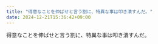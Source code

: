 ```yaml
---
title: "得意なことを伸ばせと言う割に、特異な事は叩き潰すんだ。"
date: 2024-12-21T15:36:42+09:00
---
```

得意なことを伸ばせと言う割に、特異な事は叩き潰すんだ。
